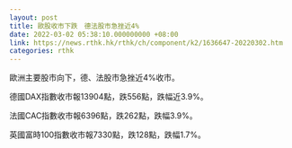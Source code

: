 ```yaml
---
layout: post
title: 歐股收市下跌　德法股市急挫近4%
date: 2022-03-02 05:38:10.000000000 +08:00
link: https://news.rthk.hk/rthk/ch/component/k2/1636647-20220302.htm
categories: rthk
---
```


歐洲主要股市向下，德、法股市急挫近4%收市。

德國DAX指數收市報13904點，跌556點，跌幅近3.9%。

法國CAC指數收市報6396點，跌262點，跌幅3.9%。

英國富時100指數收市報7330點，跌128點，跌幅1.7%。
